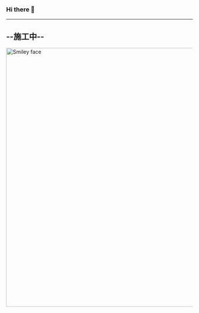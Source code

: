 ### Hi there 👋
----------
--施工中--
----------
<img loading="lazy" src="http://wx2.sinaimg.cn/large/994b6f2egy1g0wivcu4bnj20tz0tvgoq.jpg" alt="Smiley face" width="700" height="700">

<!--
**WenxingDuan/WenxingDuan** is a ✨ _special_ ✨ repository because its `README.md` (this file) appears on your GitHub profile.

Here are some ideas to get you started:

- 🔭 I’m currently working on ...
- 🌱 I’m currently learning ...
- 👯 I’m looking to collaborate on ...
- 🤔 I’m looking for help with ...
- 💬 Ask me about ...
- 📫 How to reach me: ...
- 😄 Pronouns: ...
- ⚡ Fun fact: ...
-->
